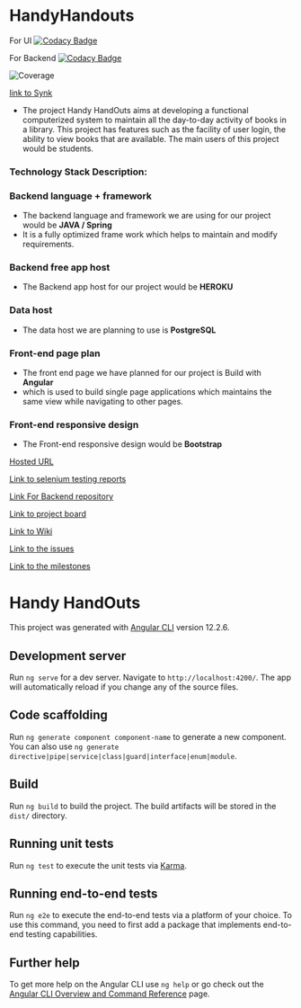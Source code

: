 # HandyHandouts

For UI [![Codacy Badge](https://app.codacy.com/project/badge/Grade/101ec5dcc1834eddb174caa8198aafd5)](https://www.codacy.com/gh/sowmya-yalamarthi/HandyHandouts/dashboard?utm_source=github.com&utm_medium=referral&utm_content=sowmya-yalamarthi/HandyHandouts&utm_campaign=Badge_Grade)

For Backend [![Codacy Badge](https://app.codacy.com/project/badge/Grade/cb09c54a3c8b4a259f7cbee64a537a64)](https://www.codacy.com/gh/sowmya-yalamarthi/HandyHandouts-Backend/dashboard?utm_source=github.com&utm_medium=referral&utm_content=sowmya-yalamarthi/HandyHandouts-Backend&utm_campaign=Badge_Grade)

![Coverage](.github/badges/jacoco.svg)

[link to Synk](https://app.snyk.io/org/sowmya-yalamarthi)

- The project Handy HandOuts aims at developing a functional computerized system to maintain all the day-to-day activity of books in a library. This project has features such as the facility of user login, the ability to view books that are available. The main users of this project would be students.

### Technology Stack Description:

### Backend language + framework

- The backend language and framework we are using for our project would be **JAVA / Spring**
- It is a fully optimized frame work which helps to maintain and modify requirements.

### Backend free app host

- The Backend app host for our project would be **HEROKU**

### Data host

- The data host we are planning to use is **PostgreSQL**

### Front-end page plan

- The front end page we have planned for our project is Build with **Angular**
- which is used to build single page applications which maintains the same view while navigating to other pages.

### Front-end responsive design

- The Front-end responsive design would be **Bootstrap**

[Hosted URL](https://handy-handouts.herokuapp.com/)

[Link to selenium testing reports ](https://reports.cucumber.io/report-collections/be4400f5-192d-4d4c-9742-22783bd7148d)

[Link For Backend repository](https://github.com/sowmya-yalamarthi/HandyHandouts-Backend)

[Link to project board](https://github.com/sowmya-yalamarthi?tab=projects&type=beta)

[Link to Wiki](https://github.com/sowmya-yalamarthi/HandyHandouts/wiki)

[Link to the issues](https://github.com/sowmya-yalamarthi/HandyHandouts/issues)

[Link to the milestones](https://github.com/sowmya-yalamarthi/HandyHandouts/milestones)

# Handy HandOuts

This project was generated with [Angular CLI](https://github.com/angular/angular-cli) version 12.2.6.

## Development server

Run `ng serve` for a dev server. Navigate to `http://localhost:4200/`. The app will automatically reload if you change any of the source files.

## Code scaffolding

Run `ng generate component component-name` to generate a new component. You can also use `ng generate directive|pipe|service|class|guard|interface|enum|module`.

## Build

Run `ng build` to build the project. The build artifacts will be stored in the `dist/` directory.

## Running unit tests

Run `ng test` to execute the unit tests via [Karma](https://karma-runner.github.io).

## Running end-to-end tests

Run `ng e2e` to execute the end-to-end tests via a platform of your choice. To use this command, you need to first add a package that implements end-to-end testing capabilities.

## Further help

To get more help on the Angular CLI use `ng help` or go check out the [Angular CLI Overview and Command Reference](https://angular.io/cli) page.
